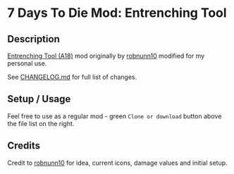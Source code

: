 # 7 Days To Die Mod: Entrenching Tool
## Description
[Entrenching Tool (A18)](https://www.nexusmods.com/7daystodie/mods/672) mod originally by [robnunn10](https://www.nexusmods.com/7daystodie/users/35645365) modified for my personal use.

See [CHANGELOG.md](../master/CHANGELOG.md) for full list of changes.

## Setup / Usage
Feel free to use as a regular mod - green `Clone or download` button above the file list on the right.

## Credits
Credit to [robnunn10](https://www.nexusmods.com/7daystodie/users/35645365) for idea, current icons, damage values and initial setup.
